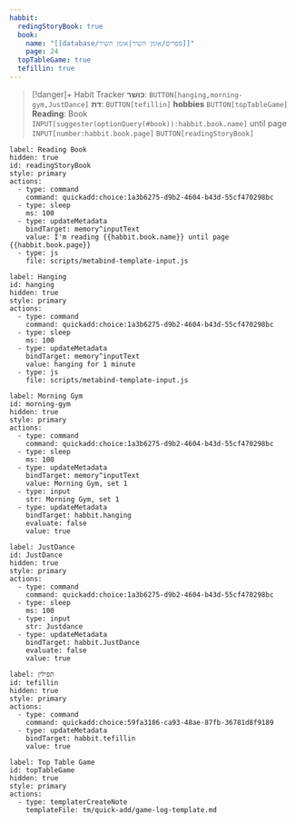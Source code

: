 ```yaml
---
habbit:
  redingStoryBook: true
  book:
    name: "[[database/ספרים/אומן השיר|אומן השיר]]"
    page: 24
  topTableGame: true
  tefillin: true
---
```

> [!danger]+ Habit Tracker 
> **כושר**: `BUTTON[hanging,morning-gym,JustDance]`
> **דת**: `BUTTON[tefillin]` 
> **hobbies** `BUTTON[topTableGame]` 
> **Reading**: Book `INPUT[suggester(optionQuery(#book)):habbit.book.name]`  until page `INPUT[number:habbit.book.page]` `BUTTON[readingStoryBook]`

```meta-bind-button
label: Reading Book
hidden: true
id: readingStoryBook
style: primary
actions:
  - type: command
    command: quickadd:choice:1a3b6275-d9b2-4604-b43d-55cf470298bc
  - type: sleep
    ms: 100
  - type: updateMetadata
    bindTarget: memory^inputText
    value: I'm reading {{habbit.book.name}} until page {{habbit.book.page}}
  - type: js
    file: scripts/metabind-template-input.js  
``` 
 
```meta-bind-button
label: Hanging
id: hanging
hidden: true
style: primary
actions:
  - type: command
    command: quickadd:choice:1a3b6275-d9b2-4604-b43d-55cf470298bc
  - type: sleep
    ms: 100
  - type: updateMetadata
    bindTarget: memory^inputText
    value: hanging for 1 minute
  - type: js
    file: scripts/metabind-template-input.js  
```

```meta-bind-button
label: Morning Gym
id: morning-gym
hidden: true
style: primary
actions:
  - type: command
    command: quickadd:choice:1a3b6275-d9b2-4604-b43d-55cf470298bc
  - type: sleep
    ms: 100
  - type: updateMetadata
    bindTarget: memory^inputText
    value: Morning Gym, set 1    
  - type: input
    str: Morning Gym, set 1
  - type: updateMetadata
    bindTarget: habbit.hanging
    evaluate: false
    value: true
```

```meta-bind-button
label: JustDance
id: JustDance
hidden: true
style: primary
actions:
  - type: command
    command: quickadd:choice:1a3b6275-d9b2-4604-b43d-55cf470298bc
  - type: sleep
    ms: 100
  - type: input
    str: Justdance 
  - type: updateMetadata
    bindTarget: habbit.JustDance
    evaluate: false
    value: true
```

```meta-bind-button
label: תפילין
id: tefillin
hidden: true
style: primary
actions:
  - type: command
    command: quickadd:choice:59fa3186-ca93-48ae-87fb-36781d8f9189
  - type: updateMetadata    
    bindTarget: habbit.tefillin
    value: true
```


```meta-bind-button
label: Top Table Game
id: topTableGame
hidden: true
style: primary
actions:
  - type: templaterCreateNote
    templateFile: tm/quick-add/game-log-template.md
```
